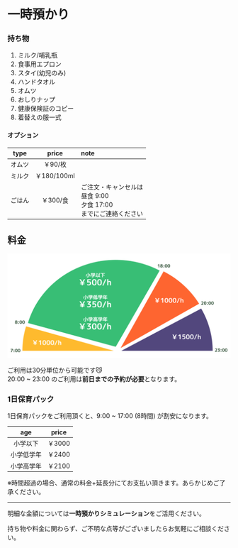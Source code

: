 # 一時預かり

### 持ち物

1. ミルク/哺乳瓶
1. 食事用エプロン
1. スタイ(幼児のみ)
1. ハンドタオル
1. オムツ
1. おしりナップ
1. 健康保険証のコピー
1. 着替えの服一式

#### オプション

|type|price|note|
|:--:|:--:|:--|
|オムツ|￥90/枚||
|ミルク|￥180/100ml||
|ごはん|￥300/食|ご注文・キャンセルは<br>昼食 9:00<br>夕食 17:00<br>までにご連絡ください|

## 料金

![as?fetch=hast](../svg/temp.fee.svg)

ご利用は30分単位から可能です😼  
20:00 ~ 23:00 のご利用は**前日までの予約が必要**となります。

### 1日保育パック

1日保育パックをご利用頂くと、9:00 ~ 17:00 (8時間) が割安になります。

|age|price|
|:--:|:--:|
|小学以下|￥3000|
|小学低学年|￥2400|
|小学高学年|￥2100|

※時間超過の場合、通常の料金+延長分にてお支払い頂きます。あらかじめご了承ください。

***

明細な金額については**一時預かりシミュレーション**をご活用ください。

持ち物や料金に関わらず、ご不明な点等がございましたらお気軽にご相談ください。